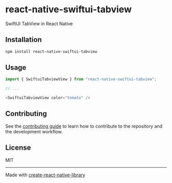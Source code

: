 # react-native-swiftui-tabview

SwiftUI TabView in React Native

## Installation

```sh
npm install react-native-swiftui-tabview
```

## Usage


```js
import { SwiftuiTabviewView } from "react-native-swiftui-tabview";

// ...

<SwiftuiTabviewView color="tomato" />
```


## Contributing

See the [contributing guide](CONTRIBUTING.md) to learn how to contribute to the repository and the development workflow.

## License

MIT

---

Made with [create-react-native-library](https://github.com/callstack/react-native-builder-bob)
